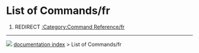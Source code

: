 # List of Commands/fr
1.  REDIRECT [:Category:Command Reference/fr](:Category:Command_Reference/fr.md)



---
![](images/Button_right.svg) [documentation index](../README.md) > List of Commands/fr
